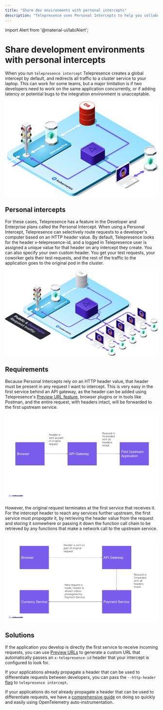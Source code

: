 ```yaml
---
title: "Share dev environments with personal intercepts"
description: "Telepresence uses Personal Intercepts to help you collaborate on developing Kubernetes services with teammates."
---
```


import Alert from '@material-ui/lab/Alert';

# Share development environments with personal intercepts

When you run `telepresence intercept` Telepresence creates a global intercept by default, and redirects all traffic to a cluster service to your laptop.
This can work for some teams, but a major limitation is if two developers need to work on the same application concurrently,
or if adding latency or potential bugs to the integration environment is unacceptable.
<p align="center">
  <img alt="Telepresence global intercept architecture" src="../images/tp_global_intercept.png" />
</p>

## Personal intercepts

For these cases, Telepresence has a feature in the Developer and Enterprise plans called the Personal Intercept.
When using a Personal Intercept, Telepresence can selectively route requests to a developer's computer based on an HTTP header value.
By default, Telepresence looks for the header x-telepresence-id, and a logged in Telepresence user is assigned a unique value for that
header on any intercept they create. You can also specify your own custom header. You get your test requests, your coworker gets their test requests,
and the rest of the traffic to the application goes to the original pod in the cluster.
<p align="center">
  <img alt="Telepresence personal intercept architecture" src="../images/tp_personal_intercept.png" />
</p>

## Requirements

Because Personal Intercepts rely on an HTTP header value, that header must be present in any request
I want to intercept. This is very easy in the first service behind an API gateway, as the header can
be added using Telepresence's [Preview URL feature](../preview-urls),
browser plugins or in tools like Postman, and the entire request, with headers intact,
will be forwarded to the first upstream service.
<p align="center">
  <img alt="Diagram of request with intercept header being sent through API gateway to Payments Service" src="../images/header_arrives.png" />
</p>

However, the original request terminates at the first service that receives it. For the intercept header
to reach any services further upstream, the first service must _propagate_ it, by retrieving the header value
from the request and storing it somewhere or passing it down the function call chain to be retrieved
by any functions that make a network call to the upstream service.
<p align="center">
  <img alt="Diagram of a request losing the header when sent to the next upstream service unless propagated" src="../images/header_requires_propagating.png" />
</p>

## Solutions

If the application you develop is directly the first service to receive incoming requests, you can use [Preview URLs](../preview-urls)
to generate a custom URL that automatically passes an `x-telepresence-id` header that your intercept is configured to look for.

If your applications already propagate a header that can be used to differentiate requests between developers, you can pass the
`--http-header` [flag](../../concepts/intercepts?intercept=personal#creating-and-using-personal-intercepts) to `telepresence intercept`.

If your applications do _not_ already propagate a header that can be used to differentiate requests, we have a
[comprehensive guide](https://github.com/ambassadorlabs/telepresence-header-propagation)
on doing so quickly and easily using OpenTelemetry auto-instrumentation.
